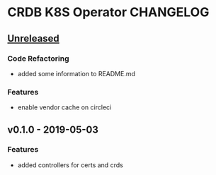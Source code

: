 # CRDB K8S Operator CHANGELOG

<a name="unreleased"></a>
## [Unreleased]
### Code Refactoring
- added some information to README.md

### Features
- enable vendor cache on circleci


<a name="v0.1.0"></a>
## v0.1.0 - 2019-05-03
### Features
- added controllers for certs and crds


[Unreleased]: https://github.com/smartmachine/crdb-operator/compare/v0.1.0...HEAD
